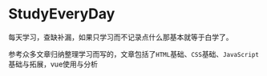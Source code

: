 # StudyEveryDay

每天学习，查缺补漏，如果只学习而不记录点什么那基本就等于白学了。

参考众多文章归纳整理学习而写的，文章包括了`HTML`基础、`CSS`基础、`JavaScript`基础与拓展，vue使用与分析

